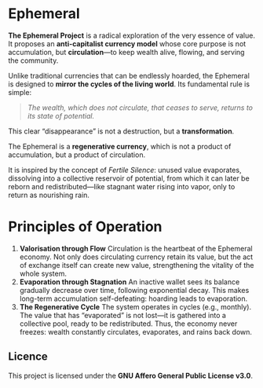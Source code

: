 # Ephemeral

**The Ephemeral Project** is a radical exploration of the very essence of value.
It proposes an **anti-capitalist currency model** whose core purpose is not accumulation, but **circulation**—to keep
wealth alive, flowing, and serving the community.

Unlike traditional currencies that can be endlessly hoarded, the Ephemeral is designed to **mirror the cycles of the
living world**. Its fundamental rule is simple:

> *The wealth, which does not circulate, that ceases to serve, returns to its state of potential.*

This clear “disappearance” is not a destruction, but a **transformation**.

The Ephemeral is a **regenerative currency**, which is not a product of accumulation, but a product of circulation.

It is inspired by the concept of *Fertile Silence*: unused value evaporates, dissolving into a collective reservoir of
potential, from which it can later be reborn and redistributed—like stagnant water rising into vapor, only to return as
nourishing rain.

# Principles of Operation

1. **Valorisation through Flow**
   Circulation is the heartbeat of the Ephemeral economy.
   Not only does circulating currency retain its value, but the act of exchange itself can create new value,
   strengthening the vitality of the whole system.
2. **Evaporation through Stagnation**
   An inactive wallet sees its balance gradually decrease over time, following exponential decay.
   This makes long-term accumulation self-defeating: hoarding leads to evaporation.
3. **The Regenerative Cycle**
   The system operates in cycles (e.g., monthly).
   The value that has “evaporated” is not lost—it is gathered into a collective pool, ready to be redistributed.
   Thus, the economy never freezes: wealth constantly circulates, evaporates, and rains back down.

## Licence

This project is licensed under the **GNU Affero General Public License v3.0**.
